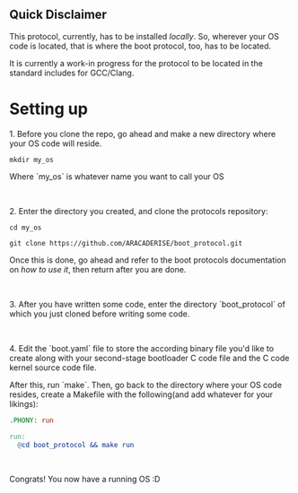 ## Quick Disclaimer

<p>This protocol, currently, has to be installed <i>locally</i>. So, wherever your OS code is located, that is where the boot protocol, too, has to be located.</p>
<p>It is currently a work-in progress for the protocol to be located in the standard includes for GCC/Clang.</p>

# Setting up

<p>1. Before you clone the repo, go ahead and make a new directory where your OS code will reside.</p>

```
mkdir my_os
```

<p>Where `my_os` is whatever name you want to call your OS</p></br>

<p>2. Enter the directory you created, and clone the protocols repository:</p>

```
cd my_os
```

```
git clone https://github.com/ARACADERISE/boot_protocol.git
```

<p>Once this is done, go ahead and refer to the boot protocols documentation on <i>how to use it</i>, then return after you are done.</p></br>
<p>3. After you have written some code, enter the directory `boot_protocol` of which you just cloned before writing some code.</p></br>
<p>4. Edit the `boot.yaml` file to store the according binary file you'd like to create along with your second-stage bootloader C code file and the C code kernel source code file.</p>
<p>After this, run `make`. Then, go back to the directory where your OS code resides, create a Makefile with the following(and add whatever for your likings):</p>

```makefile
.PHONY: run

run:
  @cd boot_protocol && make run
```

</br><p>Congrats! You now have a running OS :D</p>
